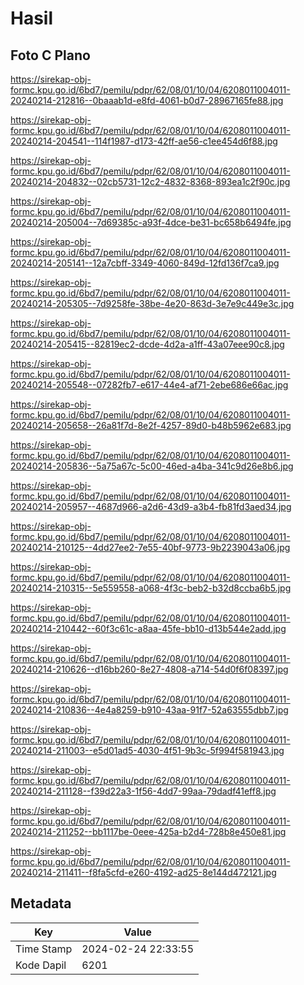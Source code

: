 # Hasil

## Foto C Plano

https://sirekap-obj-formc.kpu.go.id/6bd7/pemilu/pdpr/62/08/01/10/04/6208011004011-20240214-212816--0baaab1d-e8fd-4061-b0d7-28967165fe88.jpg

https://sirekap-obj-formc.kpu.go.id/6bd7/pemilu/pdpr/62/08/01/10/04/6208011004011-20240214-204541--114f1987-d173-42ff-ae56-c1ee454d6f88.jpg

https://sirekap-obj-formc.kpu.go.id/6bd7/pemilu/pdpr/62/08/01/10/04/6208011004011-20240214-204832--02cb5731-12c2-4832-8368-893ea1c2f90c.jpg

https://sirekap-obj-formc.kpu.go.id/6bd7/pemilu/pdpr/62/08/01/10/04/6208011004011-20240214-205004--7d69385c-a93f-4dce-be31-bc658b6494fe.jpg

https://sirekap-obj-formc.kpu.go.id/6bd7/pemilu/pdpr/62/08/01/10/04/6208011004011-20240214-205141--12a7cbff-3349-4060-849d-12fd136f7ca9.jpg

https://sirekap-obj-formc.kpu.go.id/6bd7/pemilu/pdpr/62/08/01/10/04/6208011004011-20240214-205305--7d9258fe-38be-4e20-863d-3e7e9c449e3c.jpg

https://sirekap-obj-formc.kpu.go.id/6bd7/pemilu/pdpr/62/08/01/10/04/6208011004011-20240214-205415--82819ec2-dcde-4d2a-a1ff-43a07eee90c8.jpg

https://sirekap-obj-formc.kpu.go.id/6bd7/pemilu/pdpr/62/08/01/10/04/6208011004011-20240214-205548--07282fb7-e617-44e4-af71-2ebe686e66ac.jpg

https://sirekap-obj-formc.kpu.go.id/6bd7/pemilu/pdpr/62/08/01/10/04/6208011004011-20240214-205658--26a81f7d-8e2f-4257-89d0-b48b5962e683.jpg

https://sirekap-obj-formc.kpu.go.id/6bd7/pemilu/pdpr/62/08/01/10/04/6208011004011-20240214-205836--5a75a67c-5c00-46ed-a4ba-341c9d26e8b6.jpg

https://sirekap-obj-formc.kpu.go.id/6bd7/pemilu/pdpr/62/08/01/10/04/6208011004011-20240214-205957--4687d966-a2d6-43d9-a3b4-fb81fd3aed34.jpg

https://sirekap-obj-formc.kpu.go.id/6bd7/pemilu/pdpr/62/08/01/10/04/6208011004011-20240214-210125--4dd27ee2-7e55-40bf-9773-9b2239043a06.jpg

https://sirekap-obj-formc.kpu.go.id/6bd7/pemilu/pdpr/62/08/01/10/04/6208011004011-20240214-210315--5e559558-a068-4f3c-beb2-b32d8ccba6b5.jpg

https://sirekap-obj-formc.kpu.go.id/6bd7/pemilu/pdpr/62/08/01/10/04/6208011004011-20240214-210442--60f3c61c-a8aa-45fe-bb10-d13b544e2add.jpg

https://sirekap-obj-formc.kpu.go.id/6bd7/pemilu/pdpr/62/08/01/10/04/6208011004011-20240214-210626--d16bb260-8e27-4808-a714-54d0f6f08397.jpg

https://sirekap-obj-formc.kpu.go.id/6bd7/pemilu/pdpr/62/08/01/10/04/6208011004011-20240214-210836--4e4a8259-b910-43aa-91f7-52a63555dbb7.jpg

https://sirekap-obj-formc.kpu.go.id/6bd7/pemilu/pdpr/62/08/01/10/04/6208011004011-20240214-211003--e5d01ad5-4030-4f51-9b3c-5f994f581943.jpg

https://sirekap-obj-formc.kpu.go.id/6bd7/pemilu/pdpr/62/08/01/10/04/6208011004011-20240214-211128--f39d22a3-1f56-4dd7-99aa-79dadf41eff8.jpg

https://sirekap-obj-formc.kpu.go.id/6bd7/pemilu/pdpr/62/08/01/10/04/6208011004011-20240214-211252--bb1117be-0eee-425a-b2d4-728b8e450e81.jpg

https://sirekap-obj-formc.kpu.go.id/6bd7/pemilu/pdpr/62/08/01/10/04/6208011004011-20240214-211411--f8fa5cfd-e260-4192-ad25-8e144d472121.jpg


## Metadata

| Key        | Value               |
| ---------- | ------------------- |
| Time Stamp | 2024-02-24 22:33:55 |
| Kode Dapil | 6201                |



